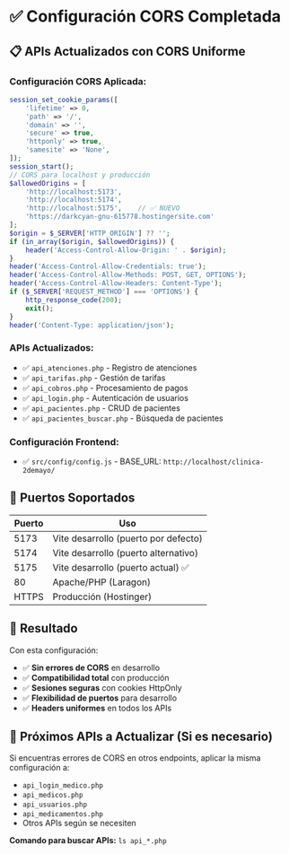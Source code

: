 # ✅ Configuración CORS Completada

## 📋 APIs Actualizados con CORS Uniforme

### **Configuración CORS Aplicada:**
```php
session_set_cookie_params([
    'lifetime' => 0,
    'path' => '/',
    'domain' => '',
    'secure' => true,
    'httponly' => true,
    'samesite' => 'None',
]);
session_start();
// CORS para localhost y producción
$allowedOrigins = [
    'http://localhost:5173',
    'http://localhost:5174',
    'http://localhost:5175',    // ✅ NUEVO
    'https://darkcyan-gnu-615778.hostingersite.com'
];
$origin = $_SERVER['HTTP_ORIGIN'] ?? '';
if (in_array($origin, $allowedOrigins)) {
    header('Access-Control-Allow-Origin: ' . $origin);
}
header('Access-Control-Allow-Credentials: true');
header('Access-Control-Allow-Methods: POST, GET, OPTIONS');
header('Access-Control-Allow-Headers: Content-Type');
if ($_SERVER['REQUEST_METHOD'] === 'OPTIONS') {
    http_response_code(200);
    exit();
}
header('Content-Type: application/json');
```

### **APIs Actualizados:**
- ✅ `api_atenciones.php` - Registro de atenciones
- ✅ `api_tarifas.php` - Gestión de tarifas  
- ✅ `api_cobros.php` - Procesamiento de pagos
- ✅ `api_login.php` - Autenticación de usuarios
- ✅ `api_pacientes.php` - CRUD de pacientes
- ✅ `api_pacientes_buscar.php` - Búsqueda de pacientes

### **Configuración Frontend:**
- ✅ `src/config/config.js` - BASE_URL: `http://localhost/clinica-2demayo/`

## 🚀 Puertos Soportados

| Puerto | Uso |
|--------|-----|
| 5173 | Vite desarrollo (puerto por defecto) |
| 5174 | Vite desarrollo (puerto alternativo) |
| 5175 | Vite desarrollo (puerto actual) ✅ |
| 80 | Apache/PHP (Laragon) |
| HTTPS | Producción (Hostinger) |

## 🎯 Resultado

Con esta configuración:
- ✅ **Sin errores de CORS** en desarrollo
- ✅ **Compatibilidad total** con producción 
- ✅ **Sesiones seguras** con cookies HttpOnly
- ✅ **Flexibilidad de puertos** para desarrollo
- ✅ **Headers uniformes** en todos los APIs

## 📝 Próximos APIs a Actualizar (Si es necesario)

Si encuentras errores de CORS en otros endpoints, aplicar la misma configuración a:
- `api_login_medico.php`
- `api_medicos.php` 
- `api_usuarios.php`
- `api_medicamentos.php`
- Otros APIs según se necesiten

**Comando para buscar APIs:** `ls api_*.php`